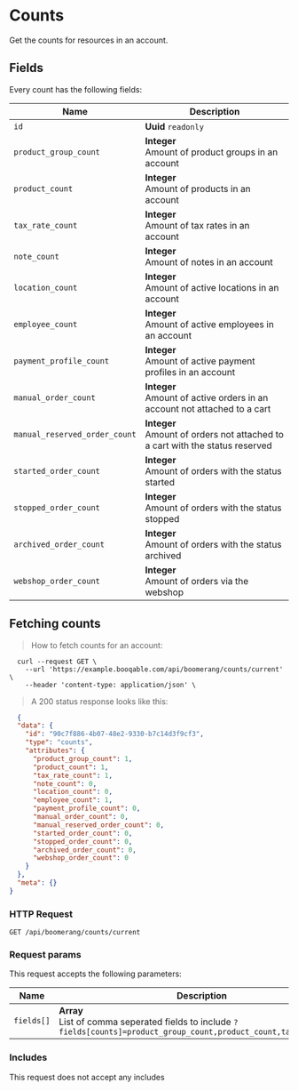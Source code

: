 # Counts

Get the counts for resources in an account.

## Fields
Every count has the following fields:

Name | Description
-- | --
`id` | **Uuid** `readonly`<br>
`product_group_count` | **Integer** <br>Amount of product groups in an account
`product_count` | **Integer** <br>Amount of products in an account
`tax_rate_count` | **Integer** <br>Amount of tax rates in an account
`note_count` | **Integer** <br>Amount of notes in an account
`location_count` | **Integer** <br>Amount of active locations in an account
`employee_count` | **Integer** <br>Amount of active employees in an account
`payment_profile_count` | **Integer** <br>Amount of active payment profiles in an account
`manual_order_count` | **Integer** <br>Amount of active orders in an account not attached to a cart
`manual_reserved_order_count` | **Integer** <br>Amount of orders not attached to a cart with the status reserved
`started_order_count` | **Integer** <br>Amount of orders with the status started
`stopped_order_count` | **Integer** <br>Amount of orders with the status stopped
`archived_order_count` | **Integer** <br>Amount of orders with the status archived
`webshop_order_count` | **Integer** <br>Amount of orders via the webshop


## Fetching counts



> How to fetch counts for an account:

```shell
  curl --request GET \
    --url 'https://example.booqable.com/api/boomerang/counts/current' \
    --header 'content-type: application/json' \
```

> A 200 status response looks like this:

```json
  {
  "data": {
    "id": "90c7f886-4b07-48e2-9330-b7c14d3f9cf3",
    "type": "counts",
    "attributes": {
      "product_group_count": 1,
      "product_count": 1,
      "tax_rate_count": 1,
      "note_count": 0,
      "location_count": 0,
      "employee_count": 1,
      "payment_profile_count": 0,
      "manual_order_count": 0,
      "manual_reserved_order_count": 0,
      "started_order_count": 0,
      "stopped_order_count": 0,
      "archived_order_count": 0,
      "webshop_order_count": 0
    }
  },
  "meta": {}
}
```

### HTTP Request

`GET /api/boomerang/counts/current`

### Request params

This request accepts the following parameters:

Name | Description
-- | --
`fields[]` | **Array** <br>List of comma seperated fields to include `?fields[counts]=product_group_count,product_count,tax_rate_count`


### Includes

This request does not accept any includes